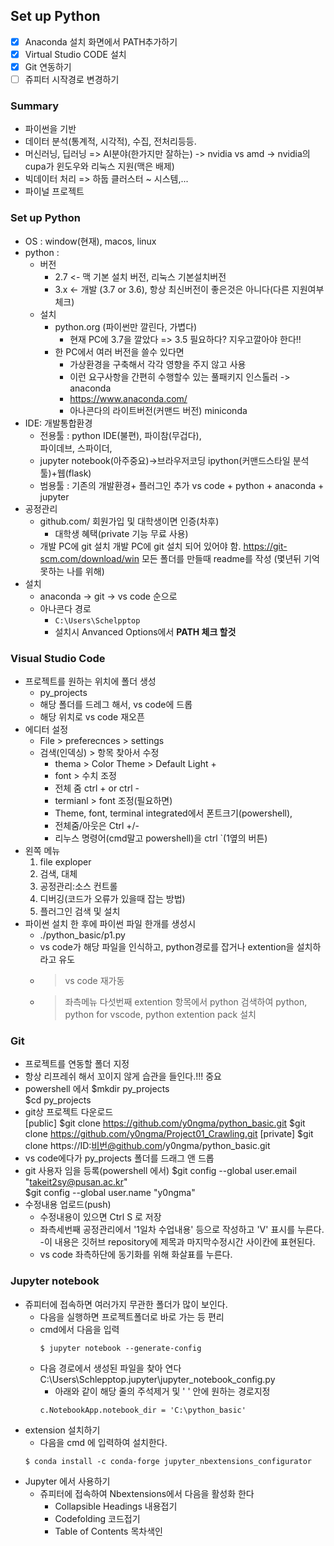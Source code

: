 ## Set up Python
- [x] Anaconda 설치 화면에서 PATH추가하기
- [x] Virtual Studio CODE 설치
- [x] Git 연동하기
- [ ] 쥬피터 시작경로 변경하기

### Summary
- 파이썬을 기반
- 데이터 분석(통계적, 시각적), 수집, 전처리등등.
- 머신러닝, 딥러닝 =>  AI분야(한가지만 잘하는)
   -> nvidia vs amd
   -> nvidia의 cupa가 윈도우와 리눅스 지원(맥은 배제)
- 빅데이터 처리 => 하둡 클러스터 ~ 시스템,...
- 파이널 프로젝트

### Set up Python
- OS : window(현재), macos, linux
- python : 
  - 버전
    - 2.7 <- 맥 기본 설치 버전, 리눅스 기본설치버전
    - 3.x <- 개발 (3.7 or 3.6), 항상 최신버전이 
      좋은것은 아니다(다른 지원여부 체크) 
  - 설치
    - python.org (파이썬만 깔린다, 가볍다)
      - 현재 PC에 3.7을 깔았다 => 3.5 필요하다?
        지우고깔아야 한다!!
    - 한 PC에서 여러 버전을 쓸수 있다면
      - 가상환경을 구축해서 각각 영향을 주지 않고 사용
      - 이런 요구사항을 간편히 수행할수 있는 
        풀패키지 인스톨러 -> anaconda
      - https://www.anaconda.com/
      - 아나콘다의 라이트버전(커맨드 버전)
        miniconda
- IDE: 개발통합환경
  - 전용툴 :  python IDE(불편), 파이참(무겁다),  
    파이데브, 스파이더, 
  - jupyter notebook(아주중요)->브라우저코딩
    ipython(커맨드스타일 분석툴)+웹(flask)
  - 범용툴 : 기존의 개발환경+ 플러그인 추가
    vs code + python + anaconda + jupyter
- 공정관리
  - github.com/ 회원가입 및 대학생이면 인증(차후)
    - 대학생 혜택(private 기능 무료 사용)
  - 개발  PC에 git 설치 
    개발 PC에 git 설치 되어 있어야 함.
    https://git-scm.com/download/win
    모든 폴더를 만들때 readme를 작성 (몇년뒤 기억못하는 나를 위해) 
- 설치
  - anaconda -> git -> vs code 순으로 
  - 아나콘다 경로
    - ```C:\Users\Schelpptop```
    - 설치시 Anvanced Options에서 **PATH 체크 할것**

### Visual Studio Code
- 프로젝트를 원하는 위치에 폴더 생성
  - py_projects
  - 해당 폴더를 드레그 해서, vs code에 드롭
  - 해당 위치로 vs code 재오픈
- 에디터 설정
  - File > preferecnces > settings
  - 검색(인덱싱) > 항목 찾아서 수정
    - thema > Color Theme > Default Light +
    - font > 수치 조정
    - 전체 줌 ctrl + or ctrl -
    - termianl > font 조정(필요하면)
    - Theme, font, terminal integrated에서 폰트크기(powershell), 
    - 전체줌/아웃은 Ctrl +/- 
    - 리누스 명령어(cmd말고 powershell)을 ctrl `(1옆의 버튼)
- 왼쪽 메뉴
  1. file exploper
  1. 검색, 대체
  1. 공정관리:소스 컨트롤
  1. 디버깅(코드가 오류가 있을때 잡는 방법)
  1. 플러그인 검색 및 설치
- 파이썬 설치 한 후에 파이썬 파일 한개를 생성시
  - ./python_basic/p1.py
  - vs code가 해당 파일을 인식하고, python경로를 잡거나 
  extention을 설치하라고 유도
  - > vs code 재가동
  - > 좌측메뉴 다섯번째 extention 항목에서 python 검색하여 
    python, python for vscode, python extention pack 설치

### Git
- 프로젝트를 연동할 폴더 지정
- 항상 리프레쉬 해서 꼬이지 않게 습관을 들인다.!!! 중요
- powershell 에서
  $mkdir py_projects  
  $cd py_projects     
- git상 프로젝트 다운로드  
  [public]
  $git clone https://github.com/y0ngma/python_basic.git
  $git clone https://github.com/y0ngma/Project01_Crawling.git
  [private]
  $git clone https://ID:비번@github.com/y0ngma/python_basic.git
- vs code에다가 py_projects 폴더를 드래그 앤 드롭   
- git 사용자 임을 등록(powershell 에서)
    $git config --global user.email "takeit2sy@pusan.ac.kr"  
    $git config --global user.name "y0ngma"  
- 수정내용 업로드(push)
  - 수정내용이 있으면 Ctrl S 로 저장
  - 좌측세번째 공정관리에서 '1일차 수업내용' 등으로 작성하고 'V' 표시를 누른다.
    -이 내용은 깃허브 repository에 제목과 마지막수정시간 사이칸에 표현된다.
  - vs code 좌측하단에 동기화를 위해 화살표를 누른다.

### Jupyter notebook
- 쥬피터에 접속하면 여러가지 무관한 폴더가 많이 보인다.
  - 다음을 실행하면 프로젝트폴더로 바로 가는 등 편리
  - cmd에서 다음을 입력
    ```
    $ jupyter notebook --generate-config
    ```
  - 다음 경로에서 생성된 파일을 찾아 연다  C:\Users\Schlepptop\.jupyter\jupyter_notebook_config.py
    - 아래와 같이 해당 줄의 주석제거 및  ' '  안에 원하는 경로지정
    ```
    c.NotebookApp.notebook_dir = 'C:\python_basic'
    ``` 
- extension 설치하기
  - 다음을 cmd 에 입력하여 설치한다.
  ``` 
  $ conda install -c conda-forge jupyter_nbextensions_configurator
  ```
- Jupyter 에서 사용하기
  - 쥬피터에 접속하여 Nbextensions에서 다음을 활성화 한다
    - Collapsible Headings 내용접기
    - Codefolding 코드접기
    - Table of Contents 목차색인
    

